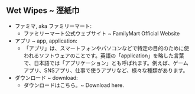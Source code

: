 ## Wet Wipes ~ 溼紙巾
- ファミマ, aka ファミリーマート:
    - ファミリーマート公式ウェブサイト ~ FamilyMart Official Website
- アプリ ~ app, application:
    - 「アプリ」は、スマートフォンやパソコンなどで特定の目的のために使われるソフトウェアのことです。英語の「application」を略した言葉で、日本語では「アプリケーション」とも呼ばれます。例えば、ゲームアプリ、SNSアプリ、仕事で使うアプリなど、様々な種類があります。
- ダウンロード ~ download:
    - ダウンロードはこちら。~ Download here.


